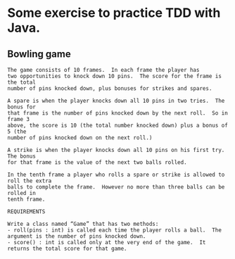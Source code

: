 <h1>Some exercise to practice TDD with Java.</h1>

<h2>Bowling game</h2>

    The game consists of 10 frames.  In each frame the player has
    two opportunities to knock down 10 pins.  The score for the frame is the total
    number of pins knocked down, plus bonuses for strikes and spares.
    
    A spare is when the player knocks down all 10 pins in two tries.  The bonus for
    that frame is the number of pins knocked down by the next roll.  So in frame 3
    above, the score is 10 (the total number knocked down) plus a bonus of 5 (the
    number of pins knocked down on the next roll.)
    
    A strike is when the player knocks down all 10 pins on his first try.  The bonus
    for that frame is the value of the next two balls rolled.
    
    In the tenth frame a player who rolls a spare or strike is allowed to roll the extra
    balls to complete the frame.  However no more than three balls can be rolled in
    tenth frame.
    
    REQUIREMENTS
    
    Write a class named “Game” that has two methods:
    - roll(pins : int) is called each time the player rolls a ball.  The argument is the number of pins knocked down.
    - score() : int is called only at the very end of the game.  It returns the total score for that game.
